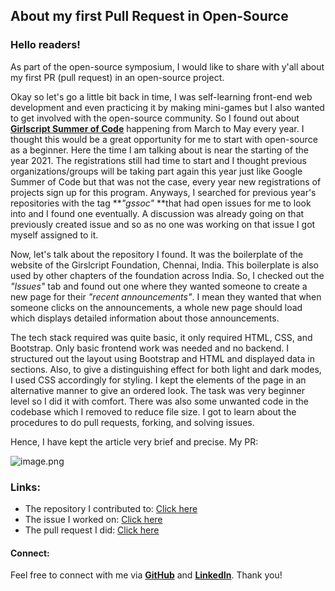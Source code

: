 ## About my first Pull Request in Open-Source

### Hello readers!

As part of the open-source symposium, I would like to share with y'all about my first PR (pull request) in an open-source project. 

Okay so let's go a little bit back in time, I was self-learning front-end web development and even practicing it by making mini-games but I also wanted to get involved with the open-source community. So I found out about  **[Girlscript Summer of Code](https://gssoc.girlscript.tech/)**  happening from March to May every year. I thought this would be a great opportunity for me to start with open-source as a beginner. Here the time I am talking about is near the starting of the year 2021. The registrations still had time to start and I thought previous organizations/groups will be taking part again this year just like Google Summer of Code but that was not the case, every year new registrations of projects sign up for this program. Anyways, I searched for previous year's repositories with the tag ***"gssoc"* **that had open issues for me to look into and I found one eventually. A discussion was already going on that previously created issue and so as no one was working on that issue I got myself assigned to it.

Now, let's talk about the repository I found. It was the boilerplate of the website of the Girslcript Foundation, Chennai, India. This boilerplate is also used by other chapters of the foundation across India. So, I checked out the *"Issues"* tab and found out one where they wanted someone to create a new page for their *"recent announcements"*. I mean they wanted that when someone clicks on the announcements, a whole new page should load which displays detailed information about those announcements. 

The tech stack required was quite basic, it only required HTML, CSS, and Bootstrap. Only basic frontend work was needed and no backend. I structured out the layout using Bootstrap and HTML and displayed data in sections. Also, to give a distinguishing effect for both light and dark modes, I used CSS accordingly for styling. I kept the elements of the page in an alternative manner to give an ordered look. The task was very beginner level so I did it with comfort. There was also some unwanted code in the codebase which I removed to reduce file size. I got to learn about the procedures to do pull requests, forking, and solving issues. 

Hence, I have kept the article very brief and precise. My PR:

![image.png](https://cdn.hashnode.com/res/hashnode/image/upload/v1635701835125/RpxSfz-_A.png)

### Links:

- The repository I contributed to:  [Click here](https://github.com/smaranjitghose/girlscript_chennai_website) 
- The issue I worked on:  [Click here](https://github.com/smaranjitghose/girlscript_chennai_website/issues/933) 
- The pull request I did:  [Click here](https://github.com/smaranjitghose/girlscript_chennai_website/pull/953)

#### Connect:
Feel free to connect with me via **[GitHub](https://github.com/Maaz-Code)** and **[LinkedIn](https://www.linkedin.com/in/maaz-ahmed-6b9b98187/)**. Thank you!

